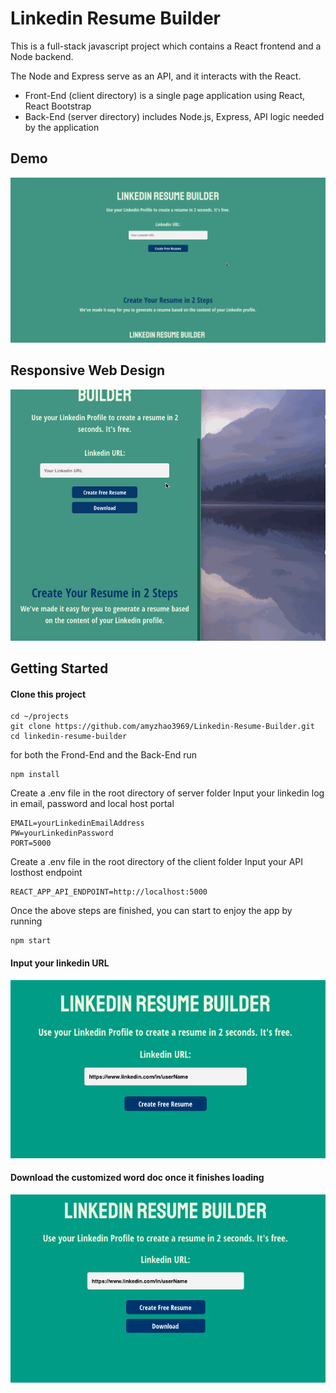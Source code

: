 # Linkedin Resume Builder

This is a full-stack javascript project which contains a React frontend and a Node backend. 

The Node and Express serve as an API, and it interacts with the React. 

* Front-End (client directory) is a single page application using React, React Bootstrap
* Back-End (server directory) includes Node.js, Express, API logic needed by the application

## Demo
![demo](/client/src/demo.gif)

## Responsive Web Design
![demo_responsive](/client/src/demo2.gif)

## Getting Started
#### Clone this project
```
cd ~/projects
git clone https://github.com/amyzhao3969/Linkedin-Resume-Builder.git
cd linkedin-resume-builder
```

for both the Frond-End and the Back-End run
```
npm install
```

Create a .env file in the root directory of server folder
Input your linkedin log in email, password and local host portal 
```
EMAIL=yourLinkedinEmailAddress
PW=yourLinkedinPassword
PORT=5000
```

Create a .env file in the root directory of the client folder
Input your API losthost endpoint
```
REACT_APP_API_ENDPOINT=http://localhost:5000
```

Once the above steps are finished, you can start to enjoy the app by running
```
npm start
```

#### Input your linkedin URL
![step1](/client/src/slide1.png)

#### Download the customized word doc once it finishes loading
![step2](/client/src/slide2.png)
